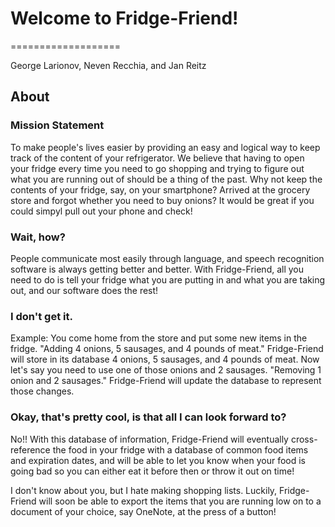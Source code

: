 # Welcome to Fridge-Friend!
===================

George Larionov, Neven Recchia, and Jan Reitz

## About

### Mission Statement
To make people's lives easier by providing an easy and logical way to keep track
of the content of your refrigerator. We believe that having to open your fridge 
every time you need to go shopping and trying to figure out what you are running
out of should be a thing of the past. Why not keep the contents of your fridge,
say, on your smartphone? Arrived at the grocery store and forgot whether you need
to buy onions? It would be great if you could simpyl pull out your phone and check!

### Wait, how?
People communicate most easily through language, and speech recognition software
is always getting better and better. With Fridge-Friend, all you need to do is 
tell your fridge what you are putting in and what you are taking out, and our
software does the rest!

### I don't get it.
Example: You come home from the store and put some new items in the fridge.
    "Adding 4 onions, 5 sausages, and 4 pounds of meat."
  Fridge-Friend will store in its database 4 onions, 5 sausages, and 4 pounds of
  meat. 
  Now let's say you need to use one of those onions and 2 sausages.
    "Removing 1 onion and 2 sausages."
  Fridge-Friend will update the database to represent those changes.
  
### Okay, that's pretty cool, is that all I can look forward to?
No!! With this database of information, Fridge-Friend will eventually cross-reference
the food in your fridge with a database of common food items and expiration dates,
and will be able to let you know when your food is going bad so you can either
eat it before then or throw it out on time! 

I don't know about you, but I hate making shopping lists. Luckily, Fridge-Friend
will soon be able to export the items that you are running low on to a document
of your choice, say OneNote, at the press of a button!